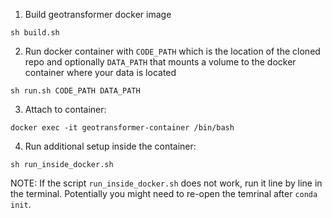 

1. Build geotransformer docker image
```shell
sh build.sh
```

2. Run docker container with `CODE_PATH` which is the location of the cloned repo and optionally `DATA_PATH` that mounts a volume to the docker container where your data is located
```shell
sh run.sh CODE_PATH DATA_PATH
```

3. Attach to container:
```shell
docker exec -it geotransformer-container /bin/bash
```

4. Run additional setup inside the container:
```shell
sh run_inside_docker.sh
```

NOTE: If the script `run_inside_docker.sh` does not work, run it line by line in the terminal. Potentially you might need to re-open the temrinal after `conda init`.

